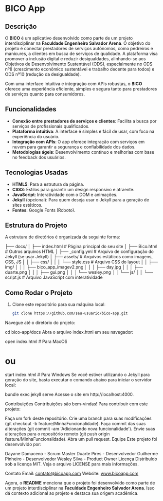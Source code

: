 # BICO App

## Descrição

O **BICO** é um aplicativo desenvolvido como parte de um projeto interdisciplinar na **Faculdade Engenheiro Salvador Arena**. O objetivo do projeto é conectar prestadores de serviços autônomos, como pedreiros e manicures, a clientes em busca de serviços de qualidade. A plataforma visa promover a inclusão digital e reduzir desigualdades, alinhando-se aos Objetivos de Desenvolvimento Sustentável (ODS), especialmente no ODS nº8 (crescimento econômico sustentável e trabalho decente para todos) e ODS nº10 (redução da desigualdade).

Com uma interface intuitiva e integração com APIs robustas, o **BICO** oferece uma experiência eficiente, simples e segura tanto para prestadores de serviços quanto para consumidores.

## Funcionalidades

- **Conexão entre prestadores de serviços e clientes**: Facilita a busca por serviços de profissionais qualificados.
- **Plataforma intuitiva**: A interface é simples e fácil de usar, com foco na experiência do usuário.
- **Integração com APIs**: O app oferece integração com serviços em nuvem para garantir a segurança e confiabilidade dos dados.
- **Metodologias ágeis**: Desenvolvimento contínuo e melhorias com base no feedback dos usuários.

## Tecnologias Usadas

- **HTML5**: Para a estrutura da página.
- **CSS3**: Estilos para garantir um design responsivo e atraente.
- **JavaScript**: Interatividade com o DOM e animações.
- **Jekyll** (opcional): Para quem deseja usar o Jekyll para a geração de sites estáticos.
- **Fontes**: Google Fonts (Roboto).

## Estrutura do Projeto

A estrutura de diretórios é organizada da seguinte forma:

├── docs/ │ ├── index.html # Página principal do seu site │ ├── Bico.html # Outros arquivos HTML │ ├── _config.yml # Arquivo de configuração do Jekyll (se usar Jekyll) │ ├── assets/ # Arquivos estáticos como imagens, CSS, JS │ │ ├── css/ │ │ │ └── style.css # Arquivo CSS do layout │ │ ├── img/ │ │ │ ├── bico_app_imagev2.png │ │ │ ├── day.jpg │ │ │ ├── duarte.png │ │ │ ├── gui.png │ │ │ └── wesley.png │ │ └── js/ │ │ └── script.js # Arquivo JavaScript com interatividade


## Como Rodar o Projeto

1. Clone este repositório para sua máquina local:
   ```bash
   git clone https://github.com/seu-usuario/bico-app.git
Navegue até o diretório do projeto:


cd bico-app/docs
Abra o arquivo index.html em seu navegador:


open index.html  # Para MacOS
# ou
start index.html # Para Windows
Se você estiver utilizando o Jekyll para geração do site, basta executar o comando abaixo para iniciar o servidor local:

bundle exec jekyll serve
Acesse o site em http://localhost:4000.

Contribuições
Contribuições são bem-vindas! Para contribuir com este projeto:

Faça um fork deste repositório.
Crie uma branch para suas modificações (git checkout -b feature/MinhaFuncionalidade).
Faça commit das suas alterações (git commit -am 'Adicionando nova funcionalidade').
Envie suas alterações para o repositório remoto (git push origin feature/MinhaFuncionalidade).
Abra um pull request.
Equipe
Este projeto foi desenvolvido por:

Dayane Damaceno - Scrum Master
Duarte Pires - Desenvolvedor
Guilherme Pinheiro - Desenvolvedor
Wesley Silva - Product Owner
Licença
Distribuído sob a licença MIT. Veja o arquivo LICENSE para mais informações.

Contato
Email: contato@bicoapp.com
Website: www.bicoapp.com

Agora, o **README** menciona que o projeto foi desenvolvido como parte de um projeto interdisciplinar na **Faculdade Engenheiro Salvador Arena**. Isso dá contexto adicional ao projeto e destaca sua origem acadêmica.
